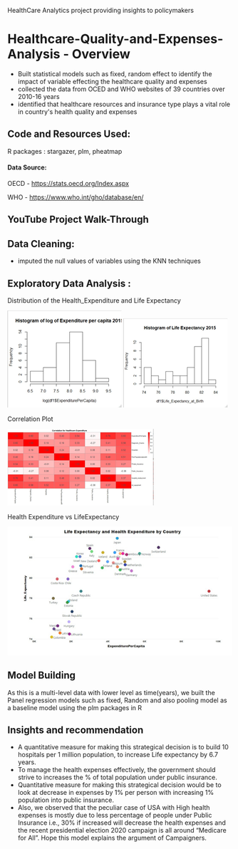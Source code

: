HealthCare Analytics project providing insights to policymakers 

# Healthcare-Quality-and-Expenses-Analysis - Overview

* Built statistical models such as fixed, random effect to identify the impact of variable effecting the healthcare quality and expenses
* collected the data from OCED and WHO websites of 39 countries over 2010-16 years
* identified that healthcare resources and insurance type plays a vital role in country's health quality and expenses

## Code and Resources Used:

R packages : stargazer, plm, pheatmap

#### Data Source: 

OECD - https://stats.oecd.org/Index.aspx

WHO  - https://www.who.int/gho/database/en/

## YouTube Project Walk-Through

## Data Cleaning:

* imputed the null values of variables using the KNN techniques 

## Exploratory Data Analysis :

Distribution of the Health_Expenditure and Life Expectancy

![EDA](https://github.com/vinayreddy115/Healthcare-Quality-and-Expenses-Analysis/blob/main/Images/Distribution%20of%20Expenditure%20data.png)
![EDA](https://github.com/vinayreddy115/Healthcare-Quality-and-Expenses-Analysis/blob/main/Images/Distribution%20of%20Life%20Expectancy%20data.png)

Correlation Plot

![EDA](https://github.com/vinayreddy115/Healthcare-Quality-and-Expenses-Analysis/blob/main/Images/Correlation%20plot.png)

Health Expenditure vs LifeExpectancy

![EDA](https://github.com/vinayreddy115/Healthcare-Quality-and-Expenses-Analysis/blob/main/Images/LifeExpectancy%20vs%20Healthcare%20Expenditure.png)

## Model Building

As this is a multi-level data with lower level as time(years), we built the Panel regression models such as fixed, Random and also pooling model as a baseline model using the plm packages in R

## Insights and recommendation 

* A quantitative measure for making this strategical decision is to build 10 hospitals per 1
million population, to increase Life expectancy by 6.7 years.
* To manage the health expenses effectively, the government should strive to increases the
% of total population under public insurance.
* Quantitative measure for making this strategical decision would be to look at decrease in
expenses by 1% per person with increasing 1% population into public insurance.
* Also, we observed that the peculiar case of USA with High health expenses is mostly due
to less percentage of people under Public Insurance i.e., 30% if increased will decrease the
health expenses and the recent presidential election 2020 campaign is all around “Medicare
for All”. Hope this model explains the argument of Campaigners. 



